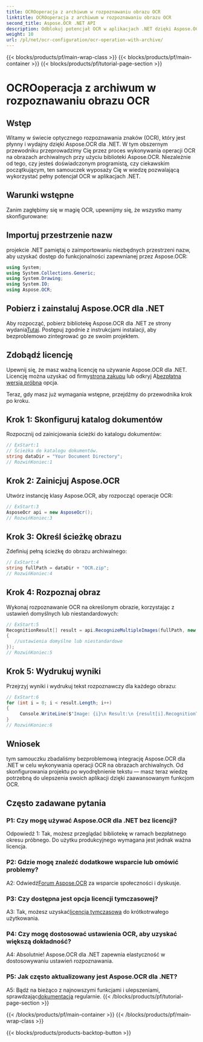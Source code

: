 ```yaml
---
title: OCROoperacja z archiwum w rozpoznawaniu obrazu OCR
linktitle: OCROoperacja z archiwum w rozpoznawaniu obrazu OCR
second_title: Aspose.OCR .NET API
description: Odblokuj potencjał OCR w aplikacjach .NET dzięki Aspose.OCR. Naucz się krok po kroku wyodrębniać tekst z obrazów archiwalnych.
weight: 10
url: /pl/net/ocr-configuration/ocr-operation-with-archive/
---
```


{{< blocks/products/pf/main-wrap-class >}}
{{< blocks/products/pf/main-container >}}
{{< blocks/products/pf/tutorial-page-section >}}

# OCROoperacja z archiwum w rozpoznawaniu obrazu OCR

## Wstęp

Witamy w świecie optycznego rozpoznawania znaków (OCR), który jest płynny i wydajny dzięki Aspose.OCR dla .NET. W tym obszernym przewodniku przeprowadzimy Cię przez proces wykonywania operacji OCR na obrazach archiwalnych przy użyciu biblioteki Aspose.OCR. Niezależnie od tego, czy jesteś doświadczonym programistą, czy ciekawskim początkującym, ten samouczek wyposaży Cię w wiedzę pozwalającą wykorzystać pełny potencjał OCR w aplikacjach .NET.

## Warunki wstępne

Zanim zagłębimy się w magię OCR, upewnijmy się, że wszystko mamy skonfigurowane:

## Importuj przestrzenie nazw

projekcie .NET pamiętaj o zaimportowaniu niezbędnych przestrzeni nazw, aby uzyskać dostęp do funkcjonalności zapewnianej przez Aspose.OCR:

```csharp
using System;
using System.Collections.Generic;
using System.Drawing;
using System.IO;
using Aspose.OCR;
```

## Pobierz i zainstaluj Aspose.OCR dla .NET

 Aby rozpocząć, pobierz bibliotekę Aspose.OCR dla .NET ze strony wydania[Tutaj](https://releases.aspose.com/ocr/net/). Postępuj zgodnie z instrukcjami instalacji, aby bezproblemowo zintegrować go ze swoim projektem.

## Zdobądź licencję

 Upewnij się, że masz ważną licencję na używanie Aspose.OCR dla .NET. Licencję można uzyskać od firmy[strona zakupu](https://purchase.aspose.com/buy) lub odkryj A[bezpłatna wersja próbna](https://releases.aspose.com/) opcja.

Teraz, gdy masz już wymagania wstępne, przejdźmy do przewodnika krok po kroku.

## Krok 1: Skonfiguruj katalog dokumentów

Rozpocznij od zainicjowania ścieżki do katalogu dokumentów:

```csharp
// ExStart:1
// Ścieżka do katalogu dokumentów.
string dataDir = "Your Document Directory";
// RozwińKoniec:1
```

## Krok 2: Zainicjuj Aspose.OCR

Utwórz instancję klasy Aspose.OCR, aby rozpocząć operacje OCR:

```csharp
// ExStart:3
AsposeOcr api = new AsposeOcr();
// RozwińKoniec:3
```

## Krok 3: Określ ścieżkę obrazu

Zdefiniuj pełną ścieżkę do obrazu archiwalnego:

```csharp
// ExStart:4
string fullPath = dataDir + "OCR.zip";
// RozwińKoniec:4
```

## Krok 4: Rozpoznaj obraz

Wykonaj rozpoznawanie OCR na określonym obrazie, korzystając z ustawień domyślnych lub niestandardowych:

```csharp
// ExStart:5
RecognitionResult[] result = api.RecognizeMultipleImages(fullPath, new RecognitionSettings
{
   //ustawienia domyślne lub niestandardowe
});
// RozwińKoniec:5
```

## Krok 5: Wydrukuj wyniki

Przejrzyj wyniki i wydrukuj tekst rozpoznawczy dla każdego obrazu:

```csharp
// ExStart:6
for (int i = 0; i < result.Length; i++)
{
	 Console.WriteLine($"Image: {i}\n Result:\n {result[i].RecognitionText}");
}
// RozwińKoniec:6
```

## Wniosek

tym samouczku zbadaliśmy bezproblemową integrację Aspose.OCR dla .NET w celu wykonywania operacji OCR na obrazach archiwalnych. Od skonfigurowania projektu po wyodrębnienie tekstu — masz teraz wiedzę potrzebną do ulepszenia swoich aplikacji dzięki zaawansowanym funkcjom OCR.

## Często zadawane pytania

### P1: Czy mogę używać Aspose.OCR dla .NET bez licencji?

Odpowiedź 1: Tak, możesz przeglądać bibliotekę w ramach bezpłatnego okresu próbnego. Do użytku produkcyjnego wymagana jest jednak ważna licencja.

### P2: Gdzie mogę znaleźć dodatkowe wsparcie lub omówić problemy?

 A2: Odwiedź[Forum Aspose.OCR](https://forum.aspose.com/c/ocr/16) za wsparcie społeczności i dyskusje.

### P3: Czy dostępna jest opcja licencji tymczasowej?

 A3: Tak, możesz uzyskać[licencja tymczasowa](https://purchase.aspose.com/temporary-license/) do krótkotrwałego użytkowania.

### P4: Czy mogę dostosować ustawienia OCR, aby uzyskać większą dokładność?

A4: Absolutnie! Aspose.OCR dla .NET zapewnia elastyczność w dostosowywaniu ustawień rozpoznawania.

### P5: Jak często aktualizowany jest Aspose.OCR dla .NET?

 A5: Bądź na bieżąco z najnowszymi funkcjami i ulepszeniami, sprawdzając[dokumentacja](https://reference.aspose.com/ocr/net/) regularnie.
{{< /blocks/products/pf/tutorial-page-section >}}

{{< /blocks/products/pf/main-container >}}
{{< /blocks/products/pf/main-wrap-class >}}

{{< blocks/products/products-backtop-button >}}
